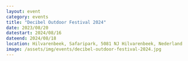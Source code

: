 ```yaml
---
layout: event
category: events
title: "Decibel Outdoor Festival 2024"
date: 2023/08/20
datestart: 2024/08/16
dateend: 2024/08/18
location: Hilvarenbeek, Safaripark, 5081 NJ Hilvarenbeek, Nederland
image: /assets/img/events/decibel-outdoor-festival-2024.jpg
---
```

